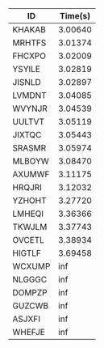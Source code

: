 |ID|Time(s)|
|-|-|
|KHAKAB|3.00640|
|MRHTFS|3.01374|
|FHCXPO|3.02009|
|YSYILE|3.02819|
|JISNLD|3.02897|
|LVMDNT|3.04085|
|WVYNJR|3.04539|
|UULTVT|3.05119|
|JIXTQC|3.05443|
|SRASMR|3.05974|
|MLBOYW|3.08470|
|AXUMWF|3.11175|
|HRQJRI|3.12032|
|YZHOHT|3.27720|
|LMHEQI|3.36366|
|TKWJLM|3.37743|
|OVCETL|3.38934|
|HIGTLF|3.69458|
|WCXUMP|inf|
|NLGGGC|inf|
|DOMPZP|inf|
|GUZCWB|inf|
|ASJXFI|inf|
|WHEFJE|inf|
